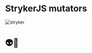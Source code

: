 <!-- .element class="is-module" -->

# StrykerJS mutators

![stryker](/img/stryker.svg) <!-- .element class="img-width-20" -->

# 👽👾
